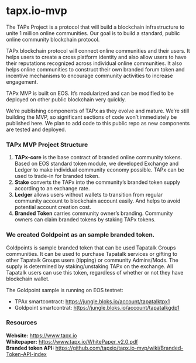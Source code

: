# tapx.io-mvp
The TAPx Project is a protocol that will build a blockchain infrastructure to unite 1 million online communities. Our goal is to build a standard, public online community blockchain protocol.

TAPx blockchain protocol will connect online communities and their users. It helps users to create a cross platform identity and also allow users to have their reputations recognized across individual online communities. It also helps online communities to construct their own branded forum token and incentive mechanisms to encourage community activities to increase engagement.

TAPx MVP is built on EOS.  It’s modularized and can be modified to be deployed on other public blockchain very quickly.

We’re publishing components of TAPx as they evolve and mature. We’re still building the MVP, so significant sections of code won’t immediately be published here. We plan to add code to this public repo as new components are tested and deployed.


### TAPx MVP Project Structure
  1. **TAPx-core** is the base contract of branded online community tokens. Based on EOS standard token module, we developed Exchange and Ledger to make individual community economy possible. TAPx can be used to trade-in for branded token.
  2. **Stake** converts the TAPx into the community’s branded token supply according to an exchange rate.
  3. **Ledger** allows users without wallets to transition from regular community account to blockchain account easily. And helps to avoid potential account creation cost.
  4. **Branded Token** carries community owner’s branding. Community owners can claim branded tokens by staking TAPx tokens.
  
### We created Goldpoint as an sample branded token.

Goldpoints is sample branded token that can be used  Tapatalk Groups communities.  It can be used to purchase Tapatalk services or gifting to other Tapatalk Groups users (tipping) or community Admins/Mods. The supply is determined by staking/unstaking TAPx on the exchange. All Tapatalk users can use this token, regardless of whether or not they have blockchain wallet.

The Goldpoint sample is running on EOS testnet:    
  - TPAx smartcontract: https://jungle.bloks.io/account/tapatalktpx1   
  - Goldpoint smartcontrat: https://jungle.bloks.io/account/tapatalkgdp1    

### Resources
  **Website:**     https://www.tapx.io    
  **Whitepaper:**  https://www.tapx.io/WhitePaper_v2.0.pdf   
  **Branded token API:**  https://github.com/tapxio/tapx.io-mvp/wiki/Branded-Token-API-index
